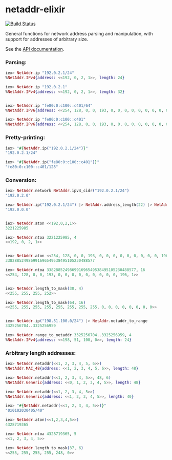 netaddr-elixir
=========
[![Build Status](https://travis-ci.org/jonnystorm/netaddr-elixir.svg?branch=master)](https://travis-ci.org/jonnystorm/netaddr-elixir)

General functions for network address parsing and manipulation, with support for addresses of arbitrary size.

See the [API documentation](http://jonnystorm.github.io/netaddr-elixir).

### Parsing:

```elixir
iex> NetAddr.ip "192.0.2.1/24"
%NetAddr.IPv4{address: <<192, 0, 2, 1>>, length: 24}

iex> NetAddr.ip "192.0.2.1"
%NetAddr.IPv4{address: <<192, 0, 2, 1>>, length: 32}


iex> NetAddr.ip "fe80:0:c100::c401/64"
%NetAddr.IPv6{address: <<254, 128, 0, 0, 193, 0, 0, 0, 0, 0, 0, 0, 0, 0, 196, 1>>, length: 64}

iex> NetAddr.ip "fe80:0:c100::c401"
%NetAddr.IPv6{address: <<254, 128, 0, 0, 193, 0, 0, 0, 0, 0, 0, 0, 0, 0, 196, 1>>, length: 128}
```

### Pretty-printing:

```elixir
iex> "#{NetAddr.ip("192.0.2.1/24")}"
"192.0.2.1/24"

iex> "#{NetAddr.ip("fe80:0:c100::c401")}"
"fe80:0:c100::c401/128"
```

### Conversion:

```elixir
iex> NetAddr.network NetAddr.ipv4_cidr("192.0.2.1/24")
"192.0.2.0"

iex> NetAddr.ip("192.0.2.1/24") |> NetAddr.address_length(22) |> NetAddr.network
"192.0.0.0"


iex> NetAddr.aton <<192,0,2,1>>
3221225985

iex> NetAddr.ntoa 3221225985, 4
<<192, 0, 2, 1>>


iex> NetAddr.aton <<254, 128, 0, 0, 193, 0, 0, 0, 0, 0, 0, 0, 0, 0, 196, 1>>
338288524986991696549538495105230488577

iex> NetAddr.ntoa 338288524986991696549538495105230488577, 16
<<254, 128, 0, 0, 193, 0, 0, 0, 0, 0, 0, 0, 0, 0, 196, 1>>


iex> NetAddr.length_to_mask(30, 4)
<<255, 255, 255, 252>>

iex> NetAddr.length_to_mask(64, 16)
<<255, 255, 255, 255, 255, 255, 255, 255, 0, 0, 0, 0, 0, 0, 0, 0>>


iex> NetAddr.ip("198.51.100.0/24") |> NetAddr.netaddr_to_range
3325256704..3325256959

iex> NetAddr.range_to_netaddr 3325256704..3325256959, 4
%NetAddr.IPv4{address: <<198, 51, 100, 0>>, length: 24}
```

### Arbitrary length addresses:

```elixir
iex> NetAddr.netaddr(<<1, 2, 3, 4, 5, 6>>)
%NetAddr.MAC_48{address: <<1, 2, 3, 4, 5, 6>>, length: 48}

iex> NetAddr.netaddr(<<1, 2, 3, 4, 5>>, 48, 6)
%NetAddr.Generic{address: <<0, 1, 2, 3, 4, 5>>, length: 48}

iex> NetAddr.netaddr(<<1, 2, 3, 4, 5>>)
%NetAddr.Generic{address: <<1, 2, 3, 4, 5>>, length: 40}

iex> "#{NetAddr.netaddr(<<1, 2, 3, 4, 5>>)}"
"0x0102030405/40"

iex> NetAddr.aton(<<1,2,3,4,5>>)
4328719365

iex> NetAddr.ntoa 4328719365, 5
<<1, 2, 3, 4, 5>>

iex> NetAddr.length_to_mask(37, 6)
<<255, 255, 255, 255, 248, 0>>
```
